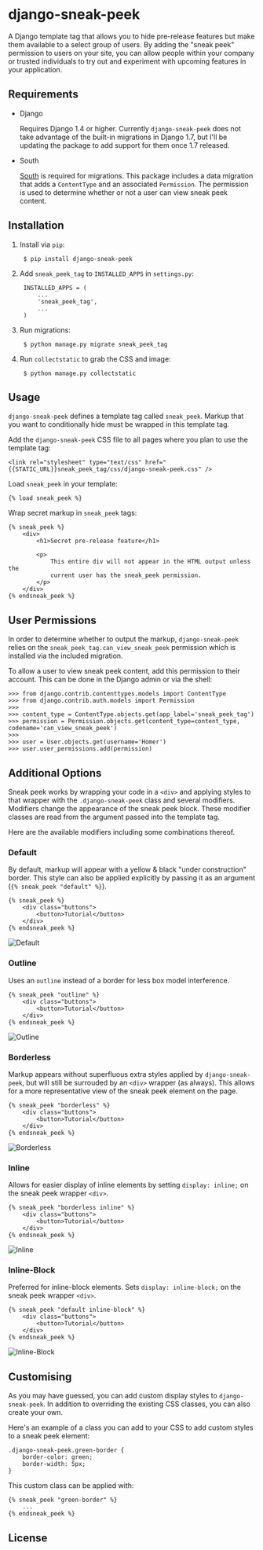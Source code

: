 django-sneak-peek
=================

A Django template tag that allows you to hide pre-release features but make them available to a select group of users. By adding the "sneak peek" permission to users on your site, you can allow people within your company or trusted individuals to try out and experiment with upcoming features in your application.


## Requirements
* Django

	Requires Django 1.4 or higher. Currently `django-sneak-peek` does not take advantage of the built-in migrations in Django 1.7, but I'll be updating the package to add support for them once 1.7 released.

* South

	[South](https://pypi.python.org/pypi/South/0.8.4) is required for migrations. This package includes a data migration that adds a `ContentType` and an associated `Permission`. The permission is used to determine whether or not a user can view sneak peek content.


## Installation
1. Install via `pip`:

		$ pip install django-sneak-peek

2. Add `sneak_peek_tag` to `INSTALLED_APPS` in `settings.py`:

		INSTALLED_APPS = (
		    ...
		    'sneak_peek_tag',
		    ...
		)

3. Run migrations:

		$ python manage.py migrate sneak_peek_tag

4. Run `collectstatic` to grab the CSS and image:

		$ python manage.py collectstatic


## Usage
`django-sneak-peek` defines a template tag called `sneak_peek`. Markup that you want to conditionally hide must be wrapped in this template tag.

Add the `django-sneak-peek` CSS file to all pages where you plan to use the template tag:

	<link rel="stylesheet" type="text/css" href="{{STATIC_URL}}sneak_peek_tag/css/django-sneak-peek.css" />

Load `sneak_peek` in your template:

	{% load sneak_peek %}

Wrap secret markup in `sneak_peek` tags:

	{% sneak_peek %}
	    <div>
	        <h1>Secret pre-release feature</h1>
	        
	        <p>
	            This entire div will not appear in the HTML output unless the 
	            current user has the sneak_peek permission.
	        </p>
	    </div>
	{% endsneak_peek %}


## User Permissions
In order to determine whether to output the markup, `django-sneak-peek` relies on the `sneak_peek_tag.can_view_sneak_peek` permission which is installed via the included migration.

To allow a user to view sneak peek content, add this permission to their account. This can be done in the Django admin or via the shell:

	>>> from django.contrib.contenttypes.models import ContentType
	>>> from django.contrib.auth.models import Permission
	>>> 
	>>> content_type = ContentType.objects.get(app_label='sneak_peek_tag')
	>>> permission = Permission.objects.get(content_type=content_type, codename='can_view_sneak_peek')
	>>> 
	>>> user = User.objects.get(username='Homer')
	>>> user.user_permissions.add(permission)


## Additional Options
Sneak peek works by wrapping your code in a `<div>` and applying styles to that wrapper with the `.django-sneak-peek` class and several modifiers. Modifiers change the appearance of the sneak peek block. These modifier classes are read from the argument passed into the template tag.

Here are the available modifiers including some combinations thereof.

### Default
By default, markup will appear with a yellow & black "under construction" border. This style can also be applied explicitly by passing it as an argument (`{% sneak_peek "default" %}`).

	{% sneak_peek %}
	    <div class="buttons">
	        <button>Tutorial</button>
	    </div>
	{% endsneak_peek %}

![Default](./docs/screenshots/default.png)

### Outline
Uses an `outline` instead of a border for less box model interference.

	{% sneak_peek "outline" %}
	    <div class="buttons">
	        <button>Tutorial</button>
	    </div>
	{% endsneak_peek %}

![Outline](./docs/screenshots/outline.png)

### Borderless
Markup appears without superfluous extra styles applied by `django-sneak-peek`, but will still be surrouded by an `<div>` wrapper (as always). This allows for a more representative view of the sneak peek element on the page.

	{% sneak_peek "borderless" %}
	    <div class="buttons">
	        <button>Tutorial</button>
	    </div>
	{% endsneak_peek %}

![Borderless](./docs/screenshots/borderless.png)

### Inline
Allows for easier display of inline elements by setting `display: inline;` on the sneak peek wrapper `<div>`.

	{% sneak_peek "borderless inline" %}
	    <div class="buttons">
	        <button>Tutorial</button>
	    </div>
	{% endsneak_peek %}

![Inline](./docs/screenshots/inline.png)

### Inline-Block
Preferred for inline-block elements. Sets `display: inline-block;` on the sneak peek wrapper `<div>`.

	{% sneak_peek "default inline-block" %}
	    <div class="buttons">
	        <button>Tutorial</button>
	    </div>
	{% endsneak_peek %}

![Inline-Block](./docs/screenshots/inline-block.png)


## Customising
As you may have guessed, you can add custom display styles to `django-sneak-peek`. In addition to overriding the existing CSS classes, you can also create your own.

Here's an example of a class you can add to your CSS to add custom styles to a sneak peek element:

	.django-sneak-peek.green-border {
	    border-color: green;
	    border-width: 5px;
	}

This custom class can be applied with:

	{% sneak_peek "green-border" %}
	    ...
	{% endsneak_peek %}


## License

